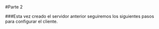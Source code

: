 ######

#Parte 2

###Esta vez creado el servidor anterior seguiremos los siguientes pasos para configurar el cliente.

